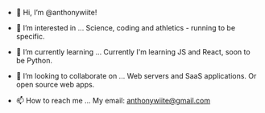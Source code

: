 - 👋 Hi, I’m @anthonywiite!


- 👀 I’m interested in ...
 Science, coding and athletics - running to be specific.

- 🌱 I’m currently learning ...
Currently I'm learning JS and React, soon to be Python.

- 💞️ I’m looking to collaborate on ...
Web servers and SaaS applications. Or open source web apps.

- 📫 How to reach me ...
My email: anthonywiite@gmail.com
